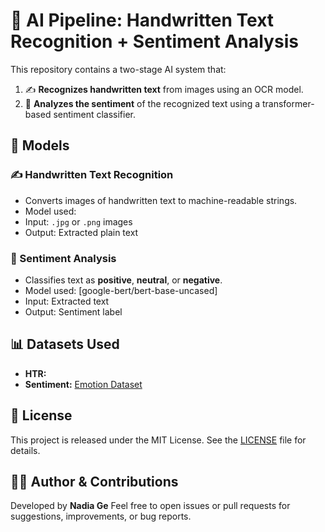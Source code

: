 # 🧠 AI Pipeline: Handwritten Text Recognition + Sentiment Analysis

This repository contains a two-stage AI system that:

1. ✍️ **Recognizes handwritten text** from images using an OCR model.
2. 💬 **Analyzes the sentiment** of the recognized text using a transformer-based sentiment classifier.

## 🧠 Models

### ✍️ Handwritten Text Recognition

* Converts images of handwritten text to machine-readable strings.
* Model used:
* Input: `.jpg` or `.png` images
* Output: Extracted plain text

### 💬 Sentiment Analysis

* Classifies text as **positive**, **neutral**, or **negative**.
* Model used: \[google-bert/bert-base-uncased]
* Input: Extracted text
* Output: Sentiment label

## 📊 Datasets Used

* **HTR:** 
* **Sentiment:** [Emotion Dataset](https://www.kaggle.com/datasets/nelgiriyewithana/emotions) 

## 📄 License

This project is released under the MIT License. See the [LICENSE](LICENSE) file for details.

## 🙋‍♀️ Author & Contributions

Developed by **Nadia Ge**
Feel free to open issues or pull requests for suggestions, improvements, or bug reports.

